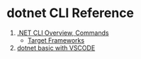 # dotnet CLI Reference

1. [.NET CLI Overview, Commands](https://learn.microsoft.com/en-us/dotnet/core/tools/)
   - [Target Frameworks](https://learn.microsoft.com/en-us/dotnet/standard/frameworks)
2. [dotnet basic with VSCODE](https://learn.microsoft.com/en-us/dotnet/core/tutorials/with-visual-studio-code?pivots=dotnet-8-0)
